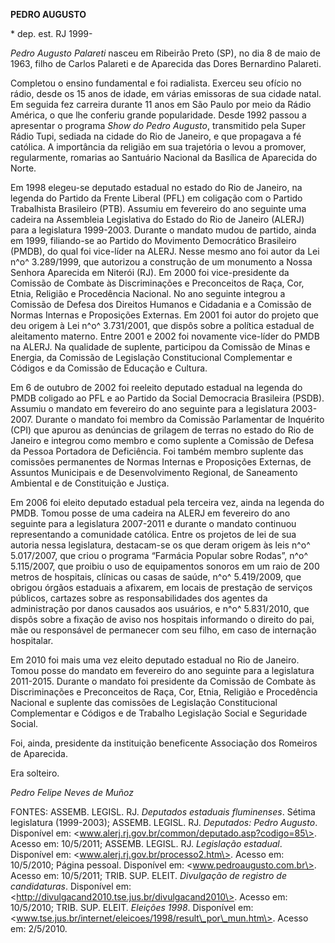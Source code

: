 **PEDRO AUGUSTO**

\* dep. est. RJ 1999-

*Pedro Augusto Palareti* nasceu em Ribeirão Preto (SP), no dia 8 de maio
de 1963, filho de Carlos Palareti e de Aparecida das Dores Bernardino
Palareti.

Completou o ensino fundamental e foi radialista. Exerceu seu ofício no
rádio, desde os 15 anos de idade, em várias emissoras de sua cidade
natal. Em seguida fez carreira durante 11 anos em São Paulo por meio da
Rádio América, o que lhe conferiu grande popularidade. Desde 1992 passou
a apresentar o programa *Show do Pedro Augusto*, transmitido pela Super
Rádio Tupi, sediada na cidade do Rio de Janeiro, e que propagava a fé
católica. A importância da religião em sua trajetória o levou a
promover, regularmente, romarias ao Santuário Nacional da Basílica de
Aparecida do Norte.

Em 1998 elegeu-se deputado estadual no estado do Rio de Janeiro, na
legenda do Partido da Frente Liberal (PFL) em coligação com o Partido
Trabalhista Brasileiro (PTB). Assumiu em fevereiro do ano seguinte uma
cadeira na Assembleia Legislativa do Estado do Rio de Janeiro (ALERJ)
para a legislatura 1999-2003. Durante o mandato mudou de partido, ainda
em 1999, filiando-se ao Partido do Movimento Democrático Brasileiro
(PMDB), do qual foi vice-líder na ALERJ. Nesse mesmo ano foi autor da
Lei n^o^ 3.289/1999, que autorizou a construção de um monumento a Nossa
Senhora Aparecida em Niterói (RJ). Em 2000 foi vice-presidente da
Comissão de Combate às Discriminações e Preconceitos de Raça, Cor,
Etnia, Religião e Procedência Nacional. No ano seguinte integrou a
Comissão de Defesa dos Direitos Humanos e Cidadania e a Comissão de
Normas Internas e Proposições Externas. Em 2001 foi autor do projeto que
deu origem à Lei n^o^ 3.731/2001, que dispôs sobre a política estadual
de aleitamento materno. Entre 2001 e 2002 foi novamente vice-líder do
PMDB na ALERJ. Na qualidade de suplente, participou da Comissão de Minas
e Energia, da Comissão de Legislação Constitucional Complementar e
Códigos e da Comissão de Educação e Cultura.

Em 6 de outubro de 2002 foi reeleito deputado estadual na legenda do
PMDB coligado ao PFL e ao Partido da Social Democracia Brasileira
(PSDB). Assumiu o mandato em fevereiro do ano seguinte para a
legislatura 2003-2007. Durante o mandato foi membro da Comissão
Parlamentar de Inquérito (CPI) que apurou as denúncias de grilagem de
terras no estado do Rio de Janeiro e integrou como membro e como
suplente a Comissão de Defesa da Pessoa Portadora de Deficiência. Foi
também membro suplente das comissões permanentes de Normas Internas e
Proposições Externas, de Assuntos Municipais e de Desenvolvimento
Regional, de Saneamento Ambiental e de Constituição e Justiça.

Em 2006 foi eleito deputado estadual pela terceira vez, ainda na legenda
do PMDB. Tomou posse de uma cadeira na ALERJ em fevereiro do ano
seguinte para a legislatura 2007-2011 e durante o mandato continuou
representando a comunidade católica. Entre os projetos de lei de sua
autoria nessa legislatura, destacam-se os que deram origem às leis n^o^
5.017/2007, que criou o programa “Farmácia Popular sobre Rodas”, n^o^
5.115/2007, que proibiu o uso de equipamentos sonoros em um raio de 200
metros de hospitais, clínicas ou casas de saúde, n^o^ 5.419/2009, que
obrigou órgãos estaduais a afixarem, em locais de prestação de serviços
públicos, cartazes sobre as responsabilidades dos agentes da
administração por danos causados aos usuários, e n^o^ 5.831/2010, que
dispôs sobre a fixação de aviso nos hospitais informando o direito do
pai, mãe ou responsável de permanecer com seu filho, em caso de
internação hospitalar.

Em 2010 foi mais uma vez eleito deputado estadual no Rio de Janeiro.
Tomou posse do mandato em fevereiro do ano seguinte para a legislatura
2011-2015. Durante o mandato foi presidente da Comissão de Combate às
Discriminações e Preconceitos de Raça, Cor, Etnia, Religião e
Procedência Nacional e suplente das comissões de Legislação
Constitucional Complementar e Códigos e de Trabalho Legislação Social e
Seguridade Social.

Foi, ainda, presidente da instituição beneficente Associação dos
Romeiros de Aparecida.

Era solteiro.

*Pedro Felipe Neves de Muñoz*

FONTES: ASSEMB. LEGISL. RJ. *Deputados estaduais fluminenses*. Sétima
legislatura (1999-2003); ASSEMB. LEGISL. RJ. *Deputados: Pedro Augusto*.
Disponível em: \<www.alerj.rj.gov.br/common/deputado.asp?codigo=85\>.
Acesso em: 10/5/2011; ASSEMB. LEGISL. RJ. *Legislação estadual*.
Disponível em: \<www.alerj.rj.gov.br/processo2.htm\>. Acesso em:
10/5/2010; Página pessoal. Disponível em: \<www.pedroaugusto.com.br\>.
Acesso em: 10/5/2011; TRIB. SUP. ELEIT. *Divulgação de registro de
candidaturas*. Disponível em:
\<http://divulgacand2010.tse.jus.br/divulgacand2010\>. Acesso em:
10/5/2010; TRIB. SUP. ELEIT. *Eleições 1998*. Disponível em:
\<www.tse.jus.br/internet/eleicoes/1998/result\_por\_mun.htm\>. Acesso
em: 2/5/2010.
